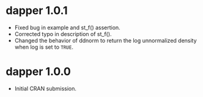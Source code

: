 # dapper 1.0.1

* Fixed bug in example and st_f() assertion.
* Corrected typo in description of st_f().
* Changed the behavior of ddnorm to return the log unnormalized density when log
is set to `TRUE`.

# dapper 1.0.0

* Initial CRAN submission.
